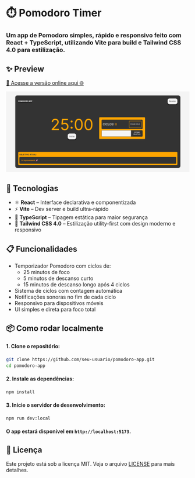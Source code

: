 # ⏱️ Pomodoro Timer

### Um app de Pomodoro simples, rápido e responsivo feito com **React + TypeScript**, utilizando **Vite** para build e **Tailwind CSS 4.0** para estilização.

## ✨ Preview

[🔗 Acesse a versão online aqui 🌐](https://pomodoroapp-lucas-davids-projects.vercel.app/)

![Pomodoro Preview](./public/project_preview.png)

## 🚀 Tecnologias

- ⚛️ **React** – Interface declarativa e componentizada
- ⚡ **Vite** – Dev server e build ultra-rápido
- 🧠 **TypeScript** – Tipagem estática para maior segurança
- 💅 **Tailwind CSS 4.0** – Estilização utility-first com design moderno e responsivo

## 📋 Funcionalidades

- Temporizador Pomodoro com ciclos de:
  - 25 minutos de foco
  - 5 minutos de descanso curto
  - 15 minutos de descanso longo após 4 ciclos
- Sistema de ciclos com contagem automática
- Notificações sonoras no fim de cada ciclo
- Responsivo para dispositivos móveis
- UI simples e direta para foco total


## 📦 Como rodar localmente

#### 1. **Clone o repositório:**

```bash
git clone https://github.com/seu-usuario/pomodoro-app.git
cd pomodoro-app
```

#### 2. **Instale as dependências:**

```bash
npm install
```

#### 3. **Inicie o servidor de desenvolvimento:**

```bash
npm run dev:local
```

#### O app estará disponível em `http://localhost:5173`.

## 📄 Licença

Este projeto está sob a licença MIT. Veja o arquivo [LICENSE](https://github.com/Dev-LDRC/PomodoroApp/blob/main/LICENSE) para mais detalhes.
